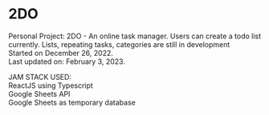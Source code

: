 # 2DO
Personal Project: 2DO - An online task manager. Users can create a todo list currently. Lists, repeating tasks, categories are still in development <br />
Started on December 26, 2022. <br />
Last updated on: February 3, 2023. <br />

JAM STACK USED: <br />
ReactJS using Typescript <br />
Google Sheets API <br />
Google Sheets as temporary database <br />

